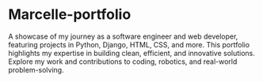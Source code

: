 # Marcelle-portfolio
A showcase of my journey as a software engineer and web developer, featuring projects in Python, Django, HTML, CSS, and more. This portfolio highlights my expertise in building clean, efficient, and innovative solutions. Explore my work and contributions to coding, robotics, and real-world problem-solving.
